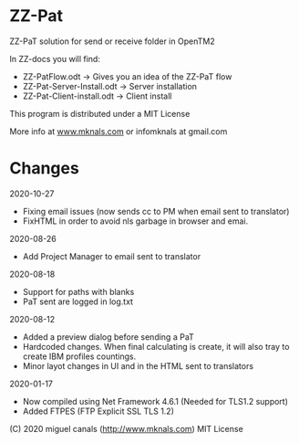 # ZZ-Pat
ZZ-PaT solution for send or receive folder in OpenTM2

In ZZ-docs you will find:

- ZZ-PatFlow.odt -> Gives you an idea of the ZZ-PaT flow
- ZZ-Pat-Server-Install.odt -> Server installation
- ZZ-Pat-Client-install.odt -> Client install


This program is distributed under a MIT License

More info at www.mknals.com or infomknals at gmail.com

# Changes

2020-10-27

- Fixing email issues (now sends cc to PM when email sent to translator)
- FixHTML in order to avoid nls garbage in browser and emai.


2020-08-26

- Add Project Manager to email sent to translator


2020-08-18

- Support for paths with blanks
- PaT sent are logged in log.txt 


2020-08-12

- Added a preview dialog before sending a PaT
- Hardcoded changes. When final calculating is create, it will also tray to create IBM profiles countings.
- Minor layot changes in UI and in the HTML sent to translators


2020-01-17

- Now compiled using Net Framework 4.6.1 (Needed for TLS1.2 support)
- Added FTPES (FTP Explicit SSL TLS 1.2)

(C) 2020 miguel canals (http://www.mknals.com) MIT License





